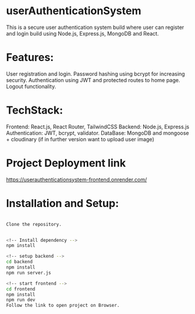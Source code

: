 # userAuthenticationSystem
This is a secure user authentication system build where user can register and login
build using Node.js, Express.js, MongoDB and React.

# Features:
User registration and login.
Password hashing using bcrypt for increasing security.
Authentication using JWT and protected routes to home page.
Logout functionality.

# TechStack:
Frontend: React.js, React Router, TailwindCSS
Backend: Node.js, Express.js
Authentication: JWT, bcrypt, validator.
DataBase: MongoDB and mongoose + cloudinary (if in further version want to upload user image)

# Project Deployment link
https://userauthenticationsystem-frontend.onrender.com/

# Installation and Setup:
```sh

Clone the repository.


<!-- Install dependency -->
npm install

<!-- setup backend -->
cd backend
npm install
npm run server.js

<!-- start frontend -->
cd frontend  
npm install     
npm run dev    
Follow the link to open project on Browser.
